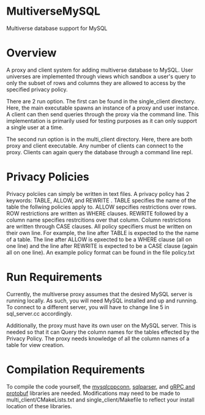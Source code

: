 # MultiverseMySQL
Multiverse database support for MySQL

# Overview 
A proxy and client system for adding multiverse database to MySQL. User universes are implemented through views which sandbox a user's query to only the subset
of rows and columns they are allowed to access by the specified privacy policy. 

There are 2 run option. The first can be found in the single_client directory. Here, the main executable spawns an instance of a proxy and user instance. A client can
then send queries through the proxy via the command line. This implementation is primarily used for testing purposes as it can only support a single user at a time.

The second run option is in the multi_client directory. Here, there are both proxy and client executable. Any number of clients can connect to the proxy. Clients can
again query the database through a command line repl.

# Privacy Policies
Privacy polciies can simply be written in text files. A privacy policy has 2 keywords: TABLE, ALLOW, and REWRITE <column name>. TABLE specifies the name of the table the follwing policies apply to. ALLOW sepcifies restrictions over rows. ROW restrictions are written as WHERE clauses. REWRITE followed by a column name specifies restrcitions over that column. Column restrictions are written through CASE clauses. All policy specifiers must be written on their own line. For example, the line after TABLE is expected to the the name of a table. The line after ALLOW is epxected to be a WHERE clause (all on one line) and the line after REWRITE is expected to be a CASE clause (again all on one line). An example policy format can be found in the file policy.txt

# Run Requirements
Currently, the multiverse proxy assumes that the desired MySQL server is running locally. As such, you will need MySQL installed and up and running. 
To connect to a different server, you will have to change line 5 in sql_server.cc accordingly. 

Additionally, the proxy must have its own user on the MySQL server. This is needed so that it can Query the column names for the tables effected by 
the Privacy Policy. The proxy needs knowledge of all the column names of a table for view creation. 

# Compilation Requirements 
To compile the code yourself, the [mysqlcppconn](https://github.com/mysql/mysql-connector-cpp), [sqlparser](https://github.com/hyrise/sql-parser), and [gRPC and protobuf](https://grpc.io/docs/languages/cpp/quickstart/) 
libraries are needed.  Modifications may need to be made to multi_client/CMakeLists.txt and single_client/Makefile to reflect your install location of these libraries.  

